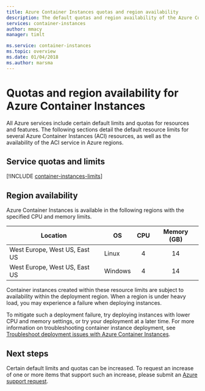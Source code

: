 ```yaml
---
title: Azure Container Instances quotas and region availability
description: The default quotas and region availability of the Azure Container Instances service.
services: container-instances
author: mmacy
manager: timlt

ms.service: container-instances
ms.topic: overview
ms.date: 01/04/2018
ms.author: marsma
---
```

# Quotas and region availability for Azure Container Instances

All Azure services include certain default limits and quotas for resources and features. The following sections detail the default resource limits for several Azure Container Instances (ACI) resources, as well as the availability of the ACI service in Azure regions.

## Service quotas and limits

[!INCLUDE [container-instances-limits](../../includes/container-instances-limits.md)]

## Region availability

Azure Container Instances is available in the following regions with the specified CPU and memory limits.

| Location | OS | CPU | Memory (GB) |
| -------- | -- | :---: | :-----------: |
| West Europe, West US, East US | Linux | 4 | 14 |
| West Europe, West US, East US | Windows | 4 | 14 |

Container instances created within these resource limits are subject to availability within the deployment region. When a region is under heavy load, you may experience a failure when deploying instances.

To mitigate such a deployment failure, try deploying instances with lower CPU and memory settings, or try your deployment at a later time. For more information on troubleshooting container instance deployment, see [Troubleshoot deployment issues with Azure Container Instances](container-instances-troubleshooting.md).

## Next steps

Certain default limits and quotas can be increased. To request an increase of one or more items that support such an increase, please submit an [Azure support request](../azure-supportability/how-to-create-azure-support-request.md).
